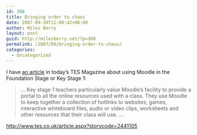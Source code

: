 ```yaml
---
id: 308
title: Bringing order to chaos
date: 2007-09-28T12:00:42+00:00
author: Miles Berry
layout: post
guid: http://milesberry.net/?p=308
permalink: /2007/09/bringing-order-to-chaos/
categories:
  - Uncategorized
---
```

I have [an article](http://www.tes.co.uk/article.aspx?storycode=2441105) in today&#8217;s TES Magazine about using Moodle in the Foundation Stage or Key Stage 1:

> &#8230; Key stage 1 teachers particularly value Moodle&#8217;s facility to provide a portal to all the online resources used with a class. They use Moodle to keep together a collection of hotlinks to websites, games, interactive whiteboard files, audio or video clips, worksheets and other resources that their class will use. &#8230;

<http://www.tes.co.uk/article.aspx?storycode=2441105>